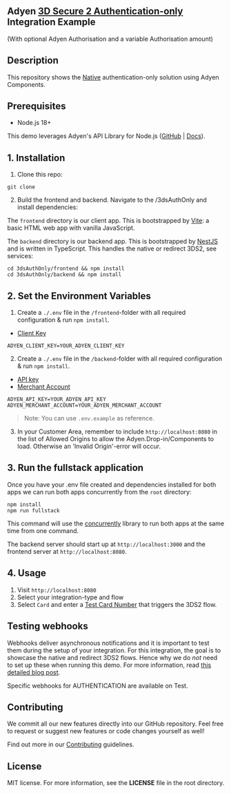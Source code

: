 ## Adyen [3D Secure 2 Authentication-only](https://docs.adyen.com/online-payments/3d-secure/authentication-only/) Integration Example 
(With optional Adyen Authorisation and a variable Authorisation amount)

## Description

This repository shows the [Native](https://docs.adyen.com/online-payments/3d-secure/native-3ds2/) authentication-only solution using Adyen Components.

## Prerequisites

- Node.js 18+

This demo leverages Adyen's API Library for Node.js ([GitHub](https://github.com/Adyen/adyen-node-api-library) | [Docs](https://docs.adyen.com/development-resources/libraries#javascript)).

## 1. Installation

1. Clone this repo:

```
git clone 
```

2. Build the frontend and backend. Navigate to the /3dsAuthOnly and install dependencies:

The `frontend` directory is our client app. This is bootstrapped by [Vite](https://vitejs.dev/): a basic HTML web app with vanilla JavaScript.

The `backend` directory is our backend app. This is bootstrapped by [NestJS](https://nestjs.com/) and is written in TypeScript. This handles the native or redirect 3DS2, see services:

```
cd 3dsAuthOnly/frontend && npm install
cd 3dsAuthOnly/backend && npm install
```

## 2. Set the Environment Variables

1. Create a `./.env` file in the `/frontend`-folder with all required configuration & run `npm install`.

- [Client Key](https://docs.adyen.com/user-management/client-side-authentication)

```
ADYEN_CLIENT_KEY=YOUR_ADYEN_CLIENT_KEY
```

2. Create a `./.env` file in the `/backend`-folder with all required configuration & run `npm install`.

- [API key](https://docs.adyen.com/user-management/how-to-get-the-api-key)
- [Merchant Account](https://docs.adyen.com/account/account-structure)

```
ADYEN_API_KEY=YOUR_ADYEN_API_KEY
ADYEN_MERCHANT_ACCOUNT=YOUR_ADYEN_MERCHANT_ACCOUNT
```

> Note: You can use `.env.example` as reference.

3. In your Customer Area, remember to include `http://localhost:8080` in the list of Allowed Origins to allow the Adyen.Drop-in/Components to load. Otherwise an 'Invalid Origin'-error will occur.

## 3. Run the fullstack application

Once you have your .env file created and dependencies installed for both apps we can run both apps concurrently from the `root` directory:

```
npm install
npm run fullstack
```

This command will use the [concurrently](https://www.npmjs.com/package/concurrently) library to run both apps at the same time from one command.

The backend server should start up at `http://localhost:3000` and the frontend server at `http://localhost:8080`.

## 4. Usage
1. Visit `http://localhost:8080`
2. Select your integration-type and flow
3. Select `Card` and enter a [Test Card Number](https://docs.adyen.com/development-resources/testing/test-card-numbers/#test-3d-secure-2-authentication) that triggers the 3DS2 flow.


## Testing webhooks

Webhooks deliver asynchronous notifications and it is important to test them during the setup of your integration.
For this integration, the goal is to showcase the native and redirect 3DS2 flows. Hence why we do _not_ need to set up these when running this demo. For more information, read [this detailed blog post](https://www.adyen.com/blog/Integrating-webhooks-notifications-with-Adyen-Checkout).

Specific webhooks for AUTHENTICATION are available on Test.

## Contributing

We commit all our new features directly into our GitHub repository. Feel free to request or suggest new features or code changes yourself as well!

Find out more in our [Contributing](https://github.com/adyen-examples/.github/blob/main/CONTRIBUTING.md) guidelines.

## License

MIT license. For more information, see the **LICENSE** file in the root directory.
